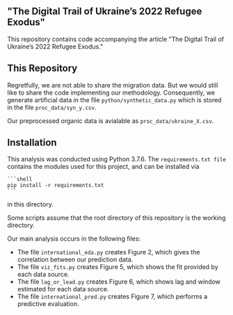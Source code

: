 ## "The Digital Trail of Ukraine’s 2022 Refugee Exodus"
This repository contains code accompanying the article "The Digital Trail of Ukraine’s 2022 Refugee Exodus." 

## This Repository
Regretfully, we are not able to share the migration data. But we would still like to share the code implementing our methodology. Consequently, we generate artificial data in the file `python/synthetic_data.py` which is stored in the file `proc_data/syn_y.csv`. 

Our preprocessed organic data is avialable as `proc_data/ukraine_X.csv`. 

## Installation
This analysis was conducted using Python 3.7.6. 
The `requirements.txt file` contains the modules used for this project, and can be installed via 
    
    ```shell
    pip install -r requirements.txt
    ```
    
in this directory.

Some scripts assume that the root directory of this repository is the working directory.

Our main analysis occurs in the following files:
 - The file `international_eda.py` creates Figure 2, which gives the correlation between our prediction data. 
 - The file `viz_fits.py` creates Figure 5, which shows the fit provided by each data source.
 - The file `lag_or_lead.py` creates Figure 6, which shows lag and window estimated for each data source.
 - The file `international_pred.py` creates Figure 7, which performs a predictive evaluation.
